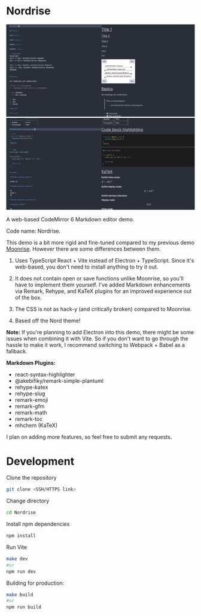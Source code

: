 # Nordrise

![demo](./img/demo.png)
![demo2](./img/demo2.png)

A web-based CodeMirror 6 Markdown editor demo.

Code name: Nordrise.

This demo is a bit more rigid and fine-tuned compared to my previous demo [Moonrise](https://github.com/alexwkleung/Moonrise). However there are some differences between them.

1) Uses TypeScript React + Vite instead of Electron + TypeScript. Since it's web-based, you don't need to install anything to try it out.

2) It does not contain open or save functions unlike Moonrise, so you'll have to implement them yourself. I've added Markdown enhancements via Remark, Rehype, and KaTeX plugins for an improved experience out of the box. 

3) The CSS is not as hack-y (and critically broken) compared to Moonrise.

4) Based off the Nord theme!

**Note:** If you're planning to add Electron into this demo, there might be some issues when combining it with Vite. So if you don't want to go through the hassle to make it work, I recommend switching to Webpack + Babel as a fallback.

**Markdown Plugins:**

- react-syntax-highlighter
- @akebifiky/remark-simple-plantuml
- rehype-katex
- rehype-slug
- remark-emoji
- remark-gfm
- remark-math
- remark-toc
- mhchem (KaTeX)

I plan on adding more features, so feel free to submit any requests.

# Development

Clone the repository

```bash
git clone <SSH/HTTPS link>
```

Change directory

```bash
cd Nordrise
```

Install npm dependencies

```bash
npm install
```

Run Vite

```bash
make dev
#or
npm run dev
```

Building for production:

```bash
make build
#or 
npm run build
```